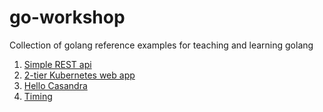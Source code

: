# go-workshop

Collection of golang reference examples for teaching and learning golang

1. [Simple REST api](https://github.com/peterlamar/go-workshop/tree/master/rest-example)
2. [2-tier Kubernetes web app](https://github.com/peterlamar/go-workshop/tree/master/webdata)
3. [Hello Casandra](https://github.com/peterlamar/go-workshop/tree/master/hellocassandra)
4. [Timing](https://github.com/peterlamar/go-workshop/tree/master/timing)
